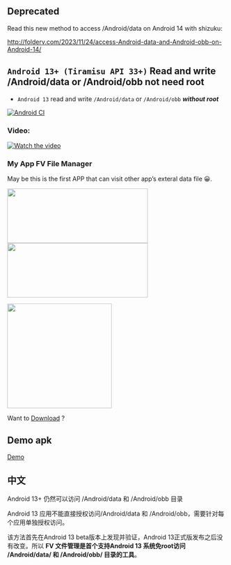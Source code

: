 
 ## Deprecated

 Read this new method to access /Android/data on Android 14 with shizuku:

http://folderv.com/2023/11/24/access-Android-data-and-Android-obb-on-Android-14/




## `Android 13+ (Tiramisu API 33+)` Read and write /Android/data or /Android/obb not need root




 - `Android 13` read and write `/Android/data` or `/Android/obb` ***without root***

 [![Android CI](https://github.com/folderv/androidDataWithoutRootAPI33/actions/workflows/android.yml/badge.svg)](https://github.com/folderv/androidDataWithoutRootAPI33/actions/workflows/android.yml)


 ### Video:
[![Watch the video](https://img.youtube.com/vi/-4H0K70WhDg/maxresdefault.jpg)](https://youtu.be/-4H0K70WhDg)


### My App FV File Manager

May be this is the first APP that can visit other app’s exteral data file 😀.


[<img src="/source/coolapk-badge.png" width="323" height="125" />](https://www.coolapk.com/apk/com.folderv.file)
[<img src="https://play.google.com/intl/en_us/badges/static/images/badges/en_badge_web_generic.png" width="323" height="125">](https://play.google.com/store/apps/details?id=com.folderv.file)

[<img src="/source/com.folderv.file.webp" width="240" height="240" />](http://folderv.com/2022/08/16/Access-Android-data-on-Android-13/)

Want to [Download](http://folderv.com/2022/08/16/Access-Android-data-on-Android-13/) ?


## Demo apk

[Demo](https://github.com/folderv/androidDataWithoutRootAPI33/raw/main/android13dataobbDemo.apk)


## 中文

Android 13+ 仍然可以访问 /Android/data 和 /Android/obb 目录


Android 13 应用不能直接授权访问/Android/data 和 /Android/obb，需要针对每个应用单独授权访问。

该方法首先在Android 13 beta版本上发现并验证，Android 13正式版发布之后没有改变。所以 __FV 文件管理是首个支持Android 13 系统免root访问 /Android/data/ 和 /Android/obb/ 目录的工具__。

